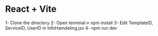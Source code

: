 # React + Vite
1- Clone the directory
2- Open terminal-> npm install
3- Edit TemplateID, ServiceID, UserID in InfoHamdeling.jsx
4- npm run dev


